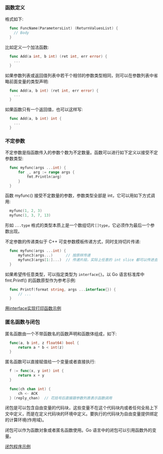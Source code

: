 
### 函数定义

格式如下:
```go
  func FuncName(ParametersList) (ReturnValuesList) {
    // Body
  }
```
比如定义一个加法函数:
```go
  func Add(a int, b int) (ret int, err error) {
    ...
  }
```

如果参数列表或返回值列表中若干个相邻的参数类型相同，则可以在参数列表中省略前面变量的类型声明:
```go
  func Add(a, b int) (ret int, err error) {
    ...
  }
```

如果函数只有一个返回值，也可以这样写:
```go
  func Add(a, b int) int {
    ...
  }
```


### 不定参数

不定参数是指函数传入的参数个数为不定数量。函数可以进行如下定义以接受不定参数类型:
```go
  func myfunc(args ...int) {
      for _, arg := range args {
          fmt.Println(arg)
      }
  }
```
函数 myfunc() 接受不定数量的参数，参数类型全部是 int，它可以用如下方式调用:
```go
  myfunc(1, 2, 3)
  myfunc(1, 3, 7, 13)
```
形如 `...type` 格式的类型本质上是一个数组切片`[]type`，它必须作为最后一个参数出现。

不定参数的传递类似于 C++ 可变参数模板传递方式，同时支持切片传递:
```go
  func myfunc(args ...int) {
      myfunc3(args...)      // 按原样传递
      myfunc3(args[1:]...)  // 传递片段，实际上任意的 int slice 都可以传进去
  }
```
如果希望传任意类型，可以指定类型为 `interface{}`。以 Go 语言标准库中 fmt.Printf() 的函数原型作为参考示例:
```go
  func Printf(format string, args ...interface{}) {
      // ...
  }
```

[用interface实现打印函数示例](t/05_vargs.go)


### 匿名函数与闭包

匿名函数由一个不带函数名的函数声明和函数体组成，如下:
```go
  func(a, b int, z float64) bool {
      return a * b < int(z)
  }
```
匿名函数可以直接赋值给一个变量或者直接执行:
```go
  f := func(x, y int) int {
      return x + y
  }
  
  func(ch chan int) {
      ch <- ACK
  } (reply_chan)  // 花括号后直接跟参数列表表示函数调用
```

闭包是可以包含自由变量的代码块，这些变量不在这个代码块内或者任何全局上下文中定义，而是在定义代码块的环境中定义。要执行的代码块为自由变量提供绑定的计算环境(作用域)。

闭包可以作为函数对象或者匿名函数使用。Go 语言中的闭包可以引用函数外的变量。

[闭包程序示例](t/05_closure.go)
